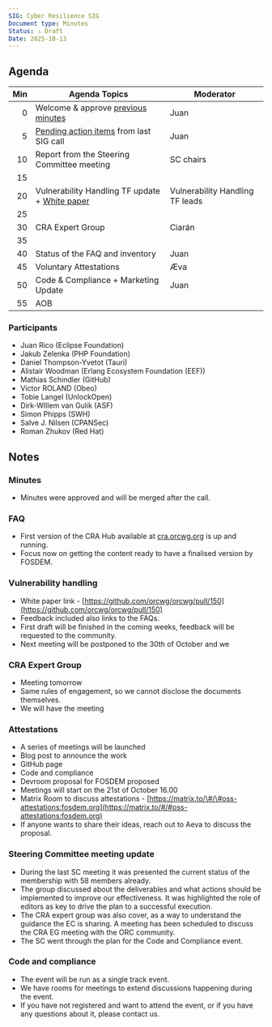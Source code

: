 ```yaml
---
SIG: Cyber Resilience SIG
Document type: Minutes
Status: ⚠️ Draft
Date: 2025-10-13
---
```


##  Agenda


| Min | Agenda Topics | Moderator |
| --: | ----- | --- |
|   0 | Welcome & approve [previous minutes](https://github.com/orcwg/orcwg/pull/188) | Juan |
|   5 | [Pending action items](#pending-action-items) from last SIG call |  Juan |
|  10 | Report from the Steering Committee meeting | SC chairs |
|  15 | 
|  20 | Vulnerability Handling TF update +  [White paper](https://github.com/orcwg/orcwg/pull/150)  | Vulnerability Handling TF leads |
|  25 | 
|  30 | CRA Expert Group | Ciarán |
|  35 | 
|  40 | Status of the FAQ and inventory | Juan |
|  45 | Voluntary Attestations | Æva| 
|  50 | Code & Compliance + Marketing Update | Juan |
|  55 | AOB | |

### Participants

- Juan Rico (Eclipse Foundation)  
- Jakub Zelenka (PHP Foundation)  
- Daniel Thompson-Yvetot (Tauri)  
- Alistair Woodman (Erlang Ecosystem Foundation (EEF))  
- Mathias Schindler (GitHub)  
- Victor ROLAND (Obeo)  
- Tobie Langel (UnlockOpen)  
- Dirk-WIllem van Gulik (ASF)  
- Simon Phipps (SWH)  
- Salve J. Nilsen (CPANSec)  
- Roman Zhukov (Red Hat)

## Notes

### Minutes

- Minutes were approved and will be merged after the call.

### FAQ

- First version of the CRA Hub available at [cra.orcwg.org](http://cra.orcwg.org) is up and running.  
- Focus now on getting the content ready to have a finalised version by FOSDEM.

### Vulnerability handling

- White paper link \- [https://github.com/orcwg/orcwg/pull/150](https://github.com/orcwg/orcwg/pull/150)   
- Feedback included also links to the FAQs.  
- First draft will be finished in the coming weeks, feedback will be requested to the community.  
- Next meeting will be postponed to the 30th of October and we 

### CRA Expert Group

- Meeting tomorrow  
- Same rules of engagement, so we cannot disclose the documents themselves.  
- We will have the meeting 

### Attestations 

- A series of meetings will be launched   
- Blog post to announce the work  
- GitHub page  
- Code and compliance   
- Devroom proposal for FOSDEM proposed  
- Meetings will start on the 21st of October 16.00   
- Matrix Room to discuss attestations \- [https://matrix.to/\#/\#oss-attestations:fosdem.org](https://matrix.to/#/#oss-attestations:fosdem.org)    
- If anyone wants to share their ideas, reach out to Aeva to discuss the proposal.

### Steering Committee meeting update

- During the last SC meeting it was presented the current status of the membership with 58 members already.  
- The group discussed about the deliverables and what actions should be implemented to improve our effectiveness. It was highlighted the role of editors as key to drive the plan to a successful execution.  
- The CRA expert group was also cover, as a way to understand the guidance the EC is sharing. A meeting has been scheduled to discuss the CRA EG meeting with the ORC community.  
- The SC went through the plan for the Code and Compliance event.

### Code and compliance

- The event will be run as a single track event.  
- We have rooms for meetings to extend discussions happening during the event.  
- If you have not registered and want to attend the event, or if you have any questions about it, please contact us.

